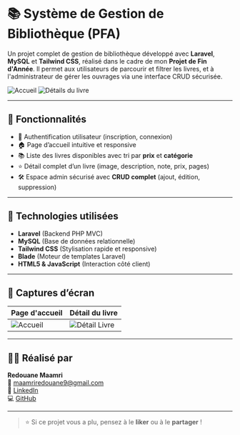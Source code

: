 # 📚 Système de Gestion de Bibliothèque (PFA)

Un projet complet de gestion de bibliothèque développé avec **Laravel**, **MySQL** et **Tailwind CSS**, réalisé dans le cadre de mon **Projet de Fin d'Année**. Il permet aux utilisateurs de parcourir et filtrer les livres, et à l'administrateur de gérer les ouvrages via une interface CRUD sécurisée.

![Accueil](https://github.com/user-attachments/assets/d9767576-d41a-4d21-941f-566be00fae6e)
![Détails du livre](https://github.com/user-attachments/assets/399830d1-f6cf-4416-b4c9-0ba5aa6c0418)

---

## 🎯 Fonctionnalités

- 🔐 Authentification utilisateur (inscription, connexion)
- 🏠 Page d’accueil intuitive et responsive
- 📚 Liste des livres disponibles avec tri par **prix** et **catégorie**
- ⭐ Détail complet d’un livre (image, description, note, prix, pages)
- 🛠️ Espace admin sécurisé avec **CRUD complet** (ajout, édition, suppression)

---

## 🧰 Technologies utilisées

- **Laravel** (Backend PHP MVC)
- **MySQL** (Base de données relationnelle)
- **Tailwind CSS** (Stylisation rapide et responsive)
- **Blade** (Moteur de templates Laravel)
- **HTML5 & JavaScript** (Interaction côté client)

---

## 📸 Captures d’écran

| Page d'accueil | Détail du livre |
|----------------|------------------|
| ![Accueil](https://github.com/user-attachments/assets/d9767576-d41a-4d21-941f-566be00fae6e) | ![Détail Livre](https://github.com/user-attachments/assets/399830d1-f6cf-4416-b4c9-0ba5aa6c0418) |

---

## 👨‍💻 Réalisé par

**Redouane Maamri**  
📧 maamriredouane9@gmail.com  
🔗 [LinkedIn](https://www.linkedin.com/in/redouane-maamri-487895292/)  
💻 [GitHub](https://github.com/Redouane-Maamri)

---

> ⭐ Si ce projet vous a plu, pensez à le **liker** ou à le **partager** !
